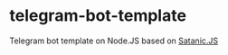 # telegram-bot-template
Telegram bot template on Node.JS based on [Satanic.JS](https://www.npmjs.com/package/satanic)
